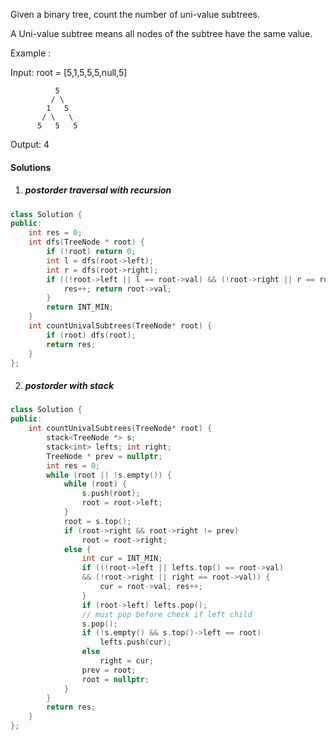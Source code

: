 Given a binary tree, count the number of uni-value subtrees.

A Uni-value subtree means all nodes of the subtree have the same value.

Example :

Input:  root = [5,1,5,5,5,null,5]

              5
             / \
            1   5
           / \   \
          5   5   5

Output: 4

#### Solutions

1. ##### postorder traversal with recursion

```c++
class Solution {
public:
    int res = 0;
    int dfs(TreeNode * root) {
        if (!root) return 0;
        int l = dfs(root->left);
        int r = dfs(root->right);
        if ((!root->left || l == root->val) && (!root->right || r == root->val)) {
            res++; return root->val;
        }
        return INT_MIN;
    }
    int countUnivalSubtrees(TreeNode* root) {
        if (root) dfs(root);
        return res;
    }
};
```

2. ##### postorder with stack

```c++
class Solution {
public:
    int countUnivalSubtrees(TreeNode* root) {
        stack<TreeNode *> s;
        stack<int> lefts; int right;
        TreeNode * prev = nullptr;
        int res = 0;
        while (root || !s.empty()) {
            while (root) {
                s.push(root);
                root = root->left;
            }
            root = s.top();
            if (root->right && root->right != prev)
                root = root->right;
            else {
                int cur = INT_MIN;
                if ((!root->left || lefts.top() == root->val) 
                && (!root->right || right == root->val)) {
                    cur = root->val; res++;
                }
                if (root->left) lefts.pop();
                // must pop before check if left child
                s.pop();
                if (!s.empty() && s.top()->left == root)
                    lefts.push(cur);
                else
                    right = cur;
                prev = root;
                root = nullptr;
            }
        }
        return res;
    }
};
```